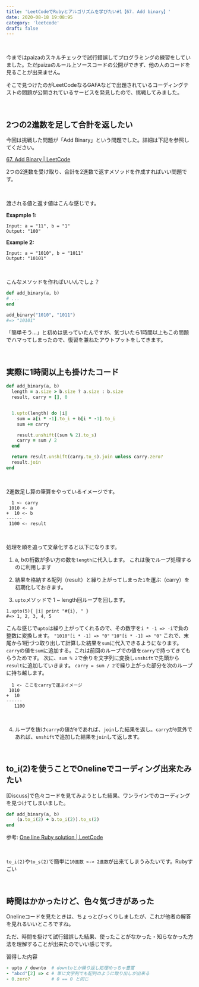 ```yaml
---
title: 'LeetCodeでRubyとアルゴリズムを学びたい#1【67. Add binary】'
date: 2020-08-18 19:08:95
category: 'leetcode'
draft: false
---
```


<br>

今まではpaizaのスキルチェックで試行錯誤してプログラミングの練習をしていました。ただpaizaのルール上ソースコードの公開ができず、他の人のコードを見ることが出来ません。

そこで見つけたのがLeetCodeなるGAFAなどで出題されているコーディングテストの問題が公開されているサービスを発見したので、挑戦してみました。

<br>



## 2つの2進数を足して合計を返したい

今回は挑戦した問題が「Add Binary」という問題でした。詳細は下記を参照してください。

[67. Add Binary | LeetCode](https://leetcode.com/problems/add-binary/)

2つの2進数を受け取り、合計を2進数で返すメソッドを作成すればいい問題です。


<br>

渡される値と返す値はこんな感じです。

**Exapmple 1:**
```
Input: a = "11", b = "1"
Output: "100"
```

**Example 2:**
```
Input: a = "1010", b = "1011"
Output: "10101"
```

<br>

こんなメソッドを作ればいいんでしょ？  

```ruby
def add_binary(a, b)
# ...
end

add_binary("1010", "1011")
#=> "10101"
```
「簡単そう...」と初めは思っていたんですが、気づいたら1時間以上もこの問題でハマってしまったので、復習を兼ねたアウトプットをしてきます。



<br>

## 実際に1時間以上も掛けたコード

```ruby
def add_binary(a, b)
  length = a.size > b.size ? a.size : b.size
  result, carry = [], 0


  1.upto(length) do |i|
    sum = a[i * -1].to_i + b[i * -1].to_i
    sum += carry

    result.unshift((sum % 2).to_s)
    carry = sum / 2
  end

  return result.unshift(carry.to_s).join unless carry.zero?
  result.join
end
```

<br>

2進数足し算の筆算をやっているイメージです。

```
  1 <- carry
 1010 <- a
+  10 <- b
------
 1100 <- result
```

<br>

処理を順を追って文章化すると以下になります。

1. a, bの桁数が多い方の数を`length`に代入します。
   これは後でループ処理するのに利用します

2. 結果を格納する配列（result）と繰り上がってしまった`1`を運ぶ（carry）を初期化しておきます。

3. `upto`メソッドで 1 ~ length回ループを回します。
  ```
  1.upto(5){ |i| print "#{i}, " }
  #=> 1, 2, 3, 4, 5
  ```
  こんな感じで`upto`は繰り上がってくれるので、その数字を`i * -1 => -i`で負の整数に変換します。
  `"1010"[i * -1] => "0"`
  `"10"[i * -1] => "0"`
  これで、末尾から1桁づつ取り出して計算した結果を`sum`に代入できるようになります。
  `carry`の値を`sum`に追加する。これは前回のループでの値を`carry`で持ってきてもらうためです。
  次に、`sum % 2`で余りを文字列に変換し`unshift`で先頭から`result`に追加していきます。
  `carry = sum / 2`で繰り上がった部分を次のループに持ち越します。

  ```
    1 <- ここをcarryで運ぶイメージ
   1010
  +  10
  ------
     1100
  ```

<br>

4. ループを抜け`carry`の値が`0`であれば、`join`した結果を返し。`carry`が`0`意外であれば、`unshift`で追加した結果を`join`して返します。

<br>

## to_i(2)を使うことでOnelineでコーディング出来たみたい

[Discuss]で色々コードを見てみようとした結果、ワンラインでのコーディングを見つけてしまいました。

```ruby
def add_binary(a, b)
    (a.to_i(2) + b.to_i(2)).to_s(2)
end
```

参考: [One line Ruby solution | LeetCode](https://leetcode.com/problems/add-binary/discuss/24650/One-line-Ruby-solution)


<br>

`to_i(2)`や`to_s(2)`で簡単に`10進数 <-> 2進数`が出来てしまうみたいです。Rubyすごい


<br>

## 時間はかかったけど、色々気づきがあった

Onelineコードを見たときは、ちょっとびっくりしましたが、これが他者の解答を見れるいいところですね。

ただ、時間を掛けて試行錯誤した結果、使ったことがなかった・知らなかった方法を理解することが出来たのでいい感じです。

習得した内容
```ruby
- upto / downto  # downtoとか繰り返し処理めっちゃ豊富
- "abcd"[2] => c # 単に文字列でも配列のように取り出しが出来る
- 0.zero?        # 0 == 0 と同じ
```

